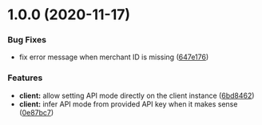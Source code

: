 # 1.0.0 (2020-11-17)


### Bug Fixes

* fix error message when merchant ID is missing ([647e176](https://github.com/alma/alma-js-client/commit/647e17680403e0ae73111f4c270e534e2f960d31))


### Features

* **client:** allow setting API mode directly on the client instance ([6bd8462](https://github.com/alma/alma-js-client/commit/6bd84629165bf3e45e409c056283dc56be847522))
* **client:** infer API mode from provided API key when it makes sense ([0e87bc7](https://github.com/alma/alma-js-client/commit/0e87bc7d071dd1e58e454f124c93e491b834da5c))
